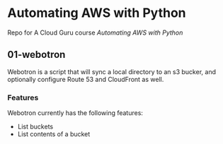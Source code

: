 # Automating AWS with Python

Repo for A Cloud Guru course *Automating AWS with Python*

## 01-webotron

Webotron is a script that will sync a local directory to an s3 bucker, and optionally configure Route 53 and CloudFront as well.

### Features

Webotron currently has the following features:

 - List buckets
 - List contents of a bucket
